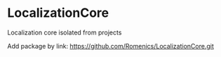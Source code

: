 # LocalizationCore
Localization core isolated from projects

Add package by link:
https://github.com/Romenics/LocalizationCore.git
